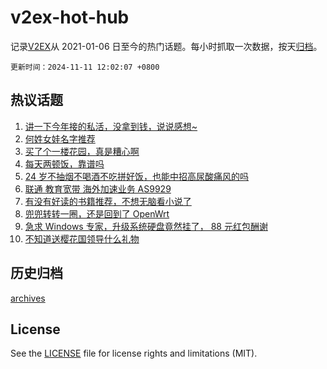 # v2ex-hot-hub

 记录[V2EX](https://www.v2ex.com/)从 2021-01-06 日至今的热门话题。每小时抓取一次数据，按天[归档](archives)。

`更新时间：2024-11-11 12:02:07 +0800`

## 热议话题

1. [讲一下今年接的私活，没拿到钱，说说感想~](https://www.v2ex.com/t/1088302)
1. [何姓女娃名字推荐](https://www.v2ex.com/t/1088274)
1. [买了个一楼花园，真是糟心啊](https://www.v2ex.com/t/1088412)
1. [每天两顿饭，靠谱吗](https://www.v2ex.com/t/1088343)
1. [24 岁不抽烟不喝酒不吃拼好饭，也能中招高尿酸痛风的吗](https://www.v2ex.com/t/1088224)
1. [联通 教育宽带 海外加速业务 AS9929](https://www.v2ex.com/t/1088183)
1. [有没有好读的书籍推荐，不想无脑看小说了](https://www.v2ex.com/t/1088184)
1. [兜兜转转一圈，还是回到了 OpenWrt](https://www.v2ex.com/t/1088216)
1. [急求 Windows 专家，升级系统硬盘竟然挂了， 88 元红包酬谢](https://www.v2ex.com/t/1088180)
1. [不知道送樱花国领导什么礼物](https://www.v2ex.com/t/1088164)

## 历史归档

[archives](archives)

## License

See the [LICENSE](LICENSE) file for license rights and limitations (MIT).
